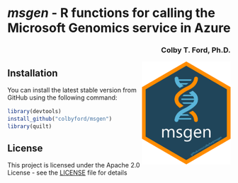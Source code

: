 
# *msgen* - R functions for calling the Microsoft Genomics service in Azure
<h3 align = "right">Colby T. Ford, Ph.D.</h3>
<img align="right" src="https://raw.githubusercontent.com/colbyford/msgen/master/img/msgen_hex.png" alt="quilt icon" width="200">

## Installation

You can install the latest stable version from GitHub using the following command:
```r
library(devtools)
install_github("colbyford/msgen")
library(quilt)
```

## License

This project is licensed under the Apache 2.0 License - see the [LICENSE](LICENSE) file for details
